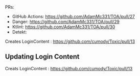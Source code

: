 PRs:
* GitHub Actions: https://github.com/AdamMc331/TOA/pull/27
* Danger: https://github.com/AdamMc331/TOA/pull/29
* Ktlint: https://github.com/AdamMc331/TOA/pull/30
* Detekt: 


Creates LoginContent : https://github.com/cumody/Toxic/pull/13

## Updating Login Content

Creats LoginContent : https://github.com/cumody/Toxic/pull/13
